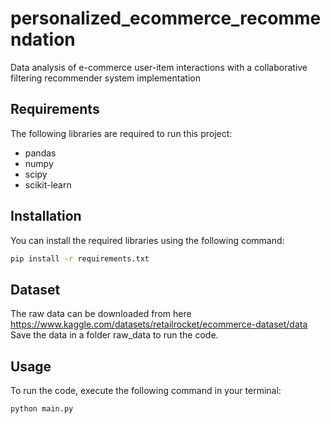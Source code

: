 # personalized_ecommerce_recommendation
Data analysis of e-commerce user-item interactions with a collaborative filtering recommender system implementation

## Requirements

The following libraries are required to run this project:

- pandas
- numpy
- scipy
- scikit-learn

## Installation

You can install the required libraries using the following command:

```bash
pip install -r requirements.txt
```
## Dataset

The raw data can be downloaded from here https://www.kaggle.com/datasets/retailrocket/ecommerce-dataset/data
Save the data in a folder raw_data to run the code.

## Usage

To run the code, execute the following command in your terminal:

```bash
python main.py
```

